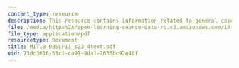 ```yaml
---
content_type: resource
description: This resource contains information related to general case.
file: /media/https%3A/open-learning-course-data-rc.s3.amazonaws.com/18-03sc-differential-equations-fall-2011/73dc361651c1ca919da12636bc92e48f_MIT18_03SCF11_s23_4text.pdf
file_type: application/pdf
resourcetype: Document
title: MIT18_03SCF11_s23_4text.pdf
uid: 73dc3616-51c1-ca91-9da1-2636bc92e48f
---
```

